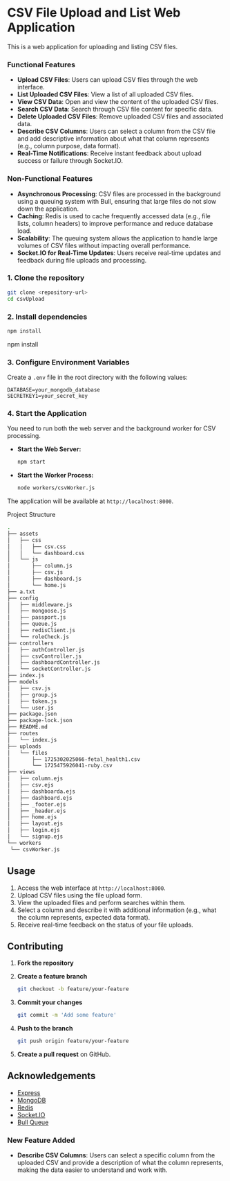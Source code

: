 # CSV File Upload and List Web Application

This is a web application for uploading and listing CSV files.

### Functional Features

- **Upload CSV Files**: Users can upload CSV files through the web interface.
- **List Uploaded CSV Files**: View a list of all uploaded CSV files.
- **View CSV Data**: Open and view the content of the uploaded CSV files.
- **Search CSV Data**: Search through CSV file content for specific data.
- **Delete Uploaded CSV Files**: Remove uploaded CSV files and associated data.
- **Describe CSV Columns**: Users can select a column from the CSV file and add descriptive information about what that column represents (e.g., column purpose, data format).
- **Real-Time Notifications**: Receive instant feedback about upload success or failure through Socket.IO.

### Non-Functional Features

- **Asynchronous Processing**: CSV files are processed in the background using a queuing system with Bull, ensuring that large files do not slow down the application.
- **Caching**: Redis is used to cache frequently accessed data (e.g., file lists, column headers) to improve performance and reduce database load.
- **Scalability**: The queuing system allows the application to handle large volumes of CSV files without impacting overall performance.
- **Socket.IO for Real-Time Updates**: Users receive real-time updates and feedback during file uploads and processing.

### 1. Clone the repository

   ```bash
   git clone <repository-url>
   cd csvUpload
   ```

### 2. Install dependencies

   ```bash
   npm install
   ```

npm install

### 3. Configure Environment Variables

   Create a `.env` file in the root directory with the following values:

   ```env
   DATABASE=your_mongodb_database
   SECRETKEY1=your_secret_key
   ```

### 4. Start the Application

You need to run both the web server and the background worker for CSV processing.

- **Start the Web Server:**

   ```bash
   npm start
   ```

- **Start the Worker Process:**

   ```bash
   node workers/csvWorker.js
   ```

The application will be available at `http://localhost:8000`.

Project Structure
   ```bash
.
├── assets
│   ├── css
│   │   ├── csv.css
│   │   └── dashboard.css
│   └── js
│       ├── column.js
│       ├── csv.js
│       ├── dashboard.js
│       └── home.js
├── a.txt
├── config
│   ├── middleware.js
│   ├── mongoose.js
│   ├── passport.js
│   ├── queue.js
│   ├── redisClient.js
│   └── roleCheck.js
├── controllers
│   ├── authController.js
│   ├── csvController.js
│   ├── dashboardController.js
│   └── socketController.js
├── index.js
├── models
│   ├── csv.js
│   ├── group.js
│   ├── token.js
│   └── user.js
├── package.json
├── package-lock.json
├── README.md
├── routes
│   └── index.js
├── uploads
│   └── files
│       ├── 1725302025066-fetal_health1.csv
│       └── 1725475926041-ruby.csv
├── views
│   ├── column.ejs
│   ├── csv.ejs
│   ├── dashboarda.ejs
│   ├── dashboard.ejs
│   ├── _footer.ejs
│   ├── _header.ejs
│   ├── home.ejs
│   ├── layout.ejs
│   ├── login.ejs
│   └── signup.ejs
└── workers
    └── csvWorker.js
```

## Usage

1. Access the web interface at `http://localhost:8000`.
2. Upload CSV files using the file upload form.
3. View the uploaded files and perform searches within them.
4. Select a column and describe it with additional information (e.g., what the column represents, expected data format).
5. Receive real-time feedback on the status of your file uploads.

## Contributing

1. **Fork the repository**
2. **Create a feature branch**

   ```bash
   git checkout -b feature/your-feature
   ```

3. **Commit your changes**

   ```bash
   git commit -m 'Add some feature'
   ```

4. **Push to the branch**

   ```bash
   git push origin feature/your-feature
   ```

5. **Create a pull request** on GitHub.

## Acknowledgements

- [Express](https://expressjs.com/)
- [MongoDB](https://www.mongodb.com/)
- [Redis](https://redis.io/)
- [Socket.IO](https://socket.io/)
- [Bull Queue](https://bullmq.io/)


### New Feature Added
- **Describe CSV Columns**: Users can select a specific column from the uploaded CSV and provide a description of what the column represents, making the data easier to understand and work with.